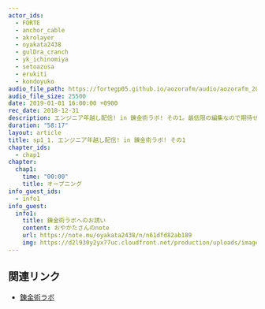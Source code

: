 ```yaml
---
actor_ids:
  - FORTE
  - anchor_cable
  - akrolayer
  - oyakata2438
  - gulDra_cranch
  - yk_ichinomiya
  - setoazusa
  - erukiti
  - kondoyuko
audio_file_path: https://fortegp05.github.io/aozorafm/audio/aozorafm_20180101_01.mp3
audio_file_size: 25500
date: 2019-01-01 16:00:00 +0900
rec_date: 2018-12-31
description: エンジニア年越し配信! in 錬金術ラボ! その1。最低限の編集なので期待せず音量は低めで聞くことを推奨します!
duration: "58:17"
layout: article
title: sp1_1. エンジニア年越し配信! in 錬金術ラボ! その1
chapter_ids:
  - chap1
chapter:
  chap1:
    time: "00:00"
    title: オープニング
info_guest_ids:
  - info1
info_guest:
  info1:
    title: 錬金術ラボへのお誘い
    content: おやかたさんのnote
    url: https://note.mu/oyakata2438/n/n61dfd82ab189
    img: https://d2l930y2yx77uc.cloudfront.net/production/uploads/images/8934831/profile_eccd6b125e3fe412d86485a42544732d.jpg
---
```


## 関連リンク
- [錬金術ラボ](https://note.mu/oyakata2438/n/n61dfd82ab189)
